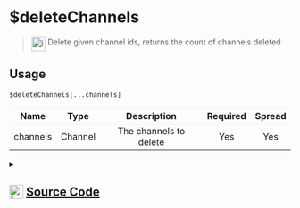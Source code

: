 # $deleteChannels
> <img align="top" src="https://upload.wikimedia.org/wikipedia/commons/thumb/e/e4/Infobox_info_icon.svg/160px-Infobox_info_icon.svg.png?20150409153300" alt="image" width="25" height="auto"> Delete given channel ids, returns the count of channels deleted
## Usage
```
$deleteChannels[...channels]
```
| Name | Type | Description | Required | Spread
| :---: | :---: | :---: | :---: | :---: |
channels | Channel | The channels to delete | Yes | Yes
<details>
<summary>
    
## <img align="top" src="https://cdn4.iconfinder.com/data/icons/iconsimple-logotypes/512/github-512.png" alt="image" width="25" height="auto">  [Source Code](https://github.com/tryforge/ForgeScript-V2/blob/main/src/native/deleteChannels.ts)
    
</summary>
    
```ts
import { BaseChannel } from "discord.js"
import { ArgType, NativeFunction, Return } from "../structures"
import noop from "../functions/noop"

export default new NativeFunction({
    name: "$deleteChannels",
    version: "1.0.5",
    brackets: true,
    unwrap: true,
    description: "Delete given channel ids, returns the count of channels deleted",
    args: [
        {
            name: "channels",
            description: "The channels to delete",
            rest: true,
            required: true,
            type: ArgType.Channel,
            check: (i: BaseChannel) => "delete" in i,
        },
    ],
    async execute(_, [channels]) {
        let count = 0
        for (let i = 0, len = channels.length; i < len; i++) {
            const ch = channels[i]
            const success = await ch.delete().catch(noop)
            if (success) count++
        }

        return this.success(count)
    },
})

```
    
</details>